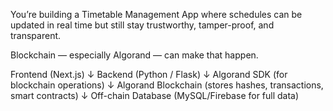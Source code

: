 You’re building a Timetable Management App where schedules can be updated in real time but still stay trustworthy, tamper-proof, and transparent.

Blockchain — especially Algorand — can make that happen.




Frontend (Next.js)
       ↓
Backend (Python / Flask)
       ↓
Algorand SDK (for blockchain operations)
       ↓
Algorand Blockchain (stores hashes, transactions, smart contracts)
       ↓
Off-chain Database (MySQL/Firebase for full data)
